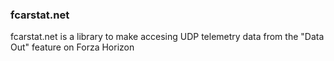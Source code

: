 ### fcarstat.net

fcarstat.net is a library to make accesing UDP telemetry data from the "Data Out" feature on Forza Horizon


